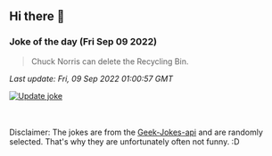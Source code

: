 ## Hi there 👋

### Joke of the day (Fri Sep 09 2022)
<!-- joke -->
>Chuck Norris can delete the Recycling Bin.
<!-- /joke -->

*Last update: Fri, 09 Sep 2022 01:00:57 GMT*

[![Update joke](https://github.com/nclskfm/nclskfm/actions/workflows/joke.yml/badge.svg)](https://github.com/nclskfm/nclskfm/actions/workflows/joke.yml)

<br><br>
Disclaimer: The jokes are from the [Geek-Jokes-api](https://github.com/sameerkumar18/geek-joke-api) and are randomly selected. That's why they are unfortunately often not funny. :D
